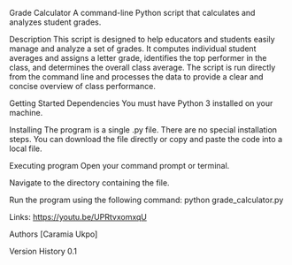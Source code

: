 Grade Calculator A command-line Python script that calculates and analyzes student grades.

Description This script is designed to help educators and students easily manage and analyze a set of grades. It computes individual student averages and assigns a letter grade, identifies the top performer in the class, and determines the overall class average. The script is run directly from the command line and processes the data to provide a clear and concise overview of class performance.

Getting Started Dependencies You must have Python 3 installed on your machine.

Installing The program is a single .py file. There are no special installation steps. You can download the file directly or copy and paste the code into a local file.

Executing program Open your command prompt or terminal.

Navigate to the directory containing the file.

Run the program using the following command: python grade_calculator.py

Links: https://youtu.be/UPRtvxomxqU

Authors [Caramia Ukpo]

Version History 0.1
